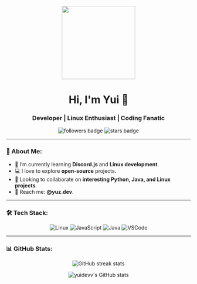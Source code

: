 <div align="center">
  <img src="https://i.pinimg.com/564x/d6/29/43/d62943811acd719ea14c9cc3a254a0b8.jpg" width="200" />
  <h1 align="center">Hi, I'm Yui 🌸</h1>
  <h3 align="center">Developer | Linux Enthusiast | Coding Fanatic</h3>
  
  <p align="center"> 
    <img src="https://img.shields.io/github/followers/yuidevv?color=ff69b4&logo=github&style=for-the-badge" alt="followers badge" /> 
    <img src="https://img.shields.io/github/stars/yuidevv?color=ff69b4&logo=github&style=for-the-badge" alt="stars badge" />
  </p>
</div>

---

### 🦄 About Me:
- 🌱 I’m currently learning **Discord.js** and **Linux development**.
- 💻 I love to explore **open-source** projects.
- 🤝 Looking to collaborate on **interesting Python, Java, and Linux projects**.
- 📧 Reach me: **@yuz.dev**.

---

### 🛠 Tech Stack:
<div align="center">
  <img src="https://img.shields.io/badge/OS-Linux-ff69b4?style=for-the-badge&logo=linux" alt="Linux" />
  <img src="https://img.shields.io/badge/Code-JavaScript-purple?style=for-the-badge&logo=javascript" alt="JavaScript" />
  <img src="https://img.shields.io/badge/Code-Java-ff69b4?style=for-the-badge&logo=java" alt="Java" />
  <img src="https://img.shields.io/badge/Tools-VSCode-purple?style=for-the-badge&logo=visual-studio-code" alt="VSCode" />
</div>

---

### 📊 GitHub Stats:
<div align="center">
  <img src="http://github-readme-streak-stats.herokuapp.com?user=yuidevv&theme=highcontrast&ring=ff69b4&fire=purple&currStreakLabel=ff69b4" alt="GitHub streak stats">
  
  ![yuidevv's GitHub stats](https://github-readme-stats.vercel.app/api?username=yuidevv&show_icons=true&theme=radical&icon_color=ff69b4)
</div>

